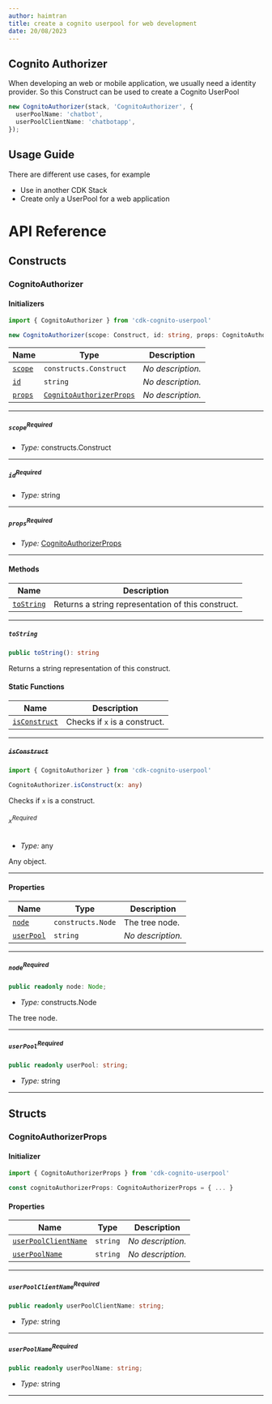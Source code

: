 ```yaml
---
author: haimtran
title: create a cognito userpool for web development
date: 20/08/2023
---
```


## Cognito Authorizer

When developing an web or mobile application, we usually need a identity provider. So this Construct can be used to create a Cognito UserPool

```ts
new CognitoAuthorizer(stack, 'CognitoAuthorizer', {
  userPoolName: 'chatbot',
  userPoolClientName: 'chatbotapp',
});
```

## Usage Guide

There are different use cases, for example

- Use in another CDK Stack
- Create only a UserPool for a web application

# API Reference <a name="API Reference" id="api-reference"></a>

## Constructs <a name="Constructs" id="Constructs"></a>

### CognitoAuthorizer <a name="CognitoAuthorizer" id="cdk-cognito-userpool.CognitoAuthorizer"></a>

#### Initializers <a name="Initializers" id="cdk-cognito-userpool.CognitoAuthorizer.Initializer"></a>

```typescript
import { CognitoAuthorizer } from 'cdk-cognito-userpool'

new CognitoAuthorizer(scope: Construct, id: string, props: CognitoAuthorizerProps)
```

| **Name** | **Type** | **Description** |
| --- | --- | --- |
| <code><a href="#cdk-cognito-userpool.CognitoAuthorizer.Initializer.parameter.scope">scope</a></code> | <code>constructs.Construct</code> | *No description.* |
| <code><a href="#cdk-cognito-userpool.CognitoAuthorizer.Initializer.parameter.id">id</a></code> | <code>string</code> | *No description.* |
| <code><a href="#cdk-cognito-userpool.CognitoAuthorizer.Initializer.parameter.props">props</a></code> | <code><a href="#cdk-cognito-userpool.CognitoAuthorizerProps">CognitoAuthorizerProps</a></code> | *No description.* |

---

##### `scope`<sup>Required</sup> <a name="scope" id="cdk-cognito-userpool.CognitoAuthorizer.Initializer.parameter.scope"></a>

- *Type:* constructs.Construct

---

##### `id`<sup>Required</sup> <a name="id" id="cdk-cognito-userpool.CognitoAuthorizer.Initializer.parameter.id"></a>

- *Type:* string

---

##### `props`<sup>Required</sup> <a name="props" id="cdk-cognito-userpool.CognitoAuthorizer.Initializer.parameter.props"></a>

- *Type:* <a href="#cdk-cognito-userpool.CognitoAuthorizerProps">CognitoAuthorizerProps</a>

---

#### Methods <a name="Methods" id="Methods"></a>

| **Name** | **Description** |
| --- | --- |
| <code><a href="#cdk-cognito-userpool.CognitoAuthorizer.toString">toString</a></code> | Returns a string representation of this construct. |

---

##### `toString` <a name="toString" id="cdk-cognito-userpool.CognitoAuthorizer.toString"></a>

```typescript
public toString(): string
```

Returns a string representation of this construct.

#### Static Functions <a name="Static Functions" id="Static Functions"></a>

| **Name** | **Description** |
| --- | --- |
| <code><a href="#cdk-cognito-userpool.CognitoAuthorizer.isConstruct">isConstruct</a></code> | Checks if `x` is a construct. |

---

##### ~~`isConstruct`~~ <a name="isConstruct" id="cdk-cognito-userpool.CognitoAuthorizer.isConstruct"></a>

```typescript
import { CognitoAuthorizer } from 'cdk-cognito-userpool'

CognitoAuthorizer.isConstruct(x: any)
```

Checks if `x` is a construct.

###### `x`<sup>Required</sup> <a name="x" id="cdk-cognito-userpool.CognitoAuthorizer.isConstruct.parameter.x"></a>

- *Type:* any

Any object.

---

#### Properties <a name="Properties" id="Properties"></a>

| **Name** | **Type** | **Description** |
| --- | --- | --- |
| <code><a href="#cdk-cognito-userpool.CognitoAuthorizer.property.node">node</a></code> | <code>constructs.Node</code> | The tree node. |
| <code><a href="#cdk-cognito-userpool.CognitoAuthorizer.property.userPool">userPool</a></code> | <code>string</code> | *No description.* |

---

##### `node`<sup>Required</sup> <a name="node" id="cdk-cognito-userpool.CognitoAuthorizer.property.node"></a>

```typescript
public readonly node: Node;
```

- *Type:* constructs.Node

The tree node.

---

##### `userPool`<sup>Required</sup> <a name="userPool" id="cdk-cognito-userpool.CognitoAuthorizer.property.userPool"></a>

```typescript
public readonly userPool: string;
```

- *Type:* string

---


## Structs <a name="Structs" id="Structs"></a>

### CognitoAuthorizerProps <a name="CognitoAuthorizerProps" id="cdk-cognito-userpool.CognitoAuthorizerProps"></a>

#### Initializer <a name="Initializer" id="cdk-cognito-userpool.CognitoAuthorizerProps.Initializer"></a>

```typescript
import { CognitoAuthorizerProps } from 'cdk-cognito-userpool'

const cognitoAuthorizerProps: CognitoAuthorizerProps = { ... }
```

#### Properties <a name="Properties" id="Properties"></a>

| **Name** | **Type** | **Description** |
| --- | --- | --- |
| <code><a href="#cdk-cognito-userpool.CognitoAuthorizerProps.property.userPoolClientName">userPoolClientName</a></code> | <code>string</code> | *No description.* |
| <code><a href="#cdk-cognito-userpool.CognitoAuthorizerProps.property.userPoolName">userPoolName</a></code> | <code>string</code> | *No description.* |

---

##### `userPoolClientName`<sup>Required</sup> <a name="userPoolClientName" id="cdk-cognito-userpool.CognitoAuthorizerProps.property.userPoolClientName"></a>

```typescript
public readonly userPoolClientName: string;
```

- *Type:* string

---

##### `userPoolName`<sup>Required</sup> <a name="userPoolName" id="cdk-cognito-userpool.CognitoAuthorizerProps.property.userPoolName"></a>

```typescript
public readonly userPoolName: string;
```

- *Type:* string

---




